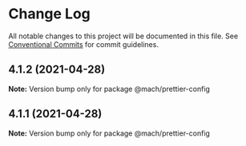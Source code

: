 # Change Log

All notable changes to this project will be documented in this file.
See [Conventional Commits](https://conventionalcommits.org) for commit guidelines.

## 4.1.2 (2021-04-28)

**Note:** Version bump only for package @mach/prettier-config





## 4.1.1 (2021-04-28)

**Note:** Version bump only for package @mach/prettier-config
